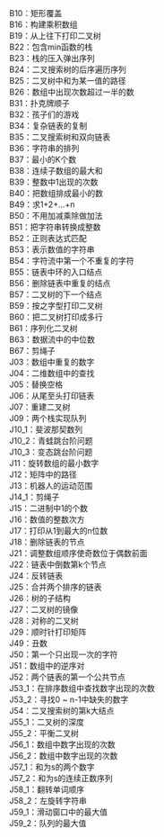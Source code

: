 B10：矩形覆盖  
B16：构建乘积数组  
B19：从上往下打印二叉树  
B22：包含min函数的栈  
B23：栈的压入弹出序列  
B24：二叉搜索树的后序遍历序列  
B25：二叉树中和为某一值的路径  
B26：数组中出现次数超过一半的数   
B31：扑克牌顺子  
B32：孩子们的游戏  
B34：复杂链表的复制  
B35：二叉搜索树和双向链表  
B36：字符串的排列  
B37：最小的K个数  
B38：连续子数组的最大和  
B39：整数中1出现的次数  
B40：把数组排成最小的数  
B49：求1+2+...+n  
B50：不用加减乘除做加法  
B51：把字符串转换成整数  
B52：正则表达式匹配  
B53：表示数值的字符串  
B54：字符流中第一个不重复的字符  
B55：链表中环的入口结点  
B56：删除链表中重复的结点  
B57：二叉树的下一个结点  
B59：按之字型打印二叉树  
B60：把二叉树打印成多行  
B61：序列化二叉树  
B63：数据流中的中位数  
B67：剪绳子  
J03：数组中重复的数字  
J04：二维数组中的查找  
J05：替换空格  
J06：从尾至头打印链表  
J07：重建二叉树  
J09：两个栈实现队列  
J10_1：斐波那契数列  
J10_2：青蛙跳台阶问题  
J10_3：变态跳台阶问题  
J11：旋转数组的最小数字  
J12：矩阵中的路径  
J13：机器人的运动范围  
J14_1：剪绳子  
J15：二进制中1的个数  
J16：数值的整数次方  
J17：打印从1到最大的n位数  
J18：删除链表的节点  
J21：调整数组顺序使奇数位于偶数前面  
J22：链表中倒数第k个节点  
J24：反转链表  
J25：合并两个排序的链表  
J26：树的子结构  
J27：二叉树的镜像  
J28：对称的二叉树  
J29：顺时针打印矩阵  
J49：丑数  
J50：第一个只出现一次的字符  
J51：数组中的逆序对  
J52：两个链表的第一个公共节点  
J53_1：在排序数组中查找数字出现的次数  
J53_2：寻找0 ~ n-1中缺失的数字  
J54：二叉搜索树的第k大结点  
J55_1：二叉树的深度  
J55_2：平衡二叉树  
J56_1：数组中数字出现的次数  
J56_2：数组中数字出现的次数  
J57_1：和为s的两个数字  
J57_2：和为s的连续正数序列  
J58_1：翻转单词顺序  
J58_2：左旋转字符串  
J59_1：滑动窗口中的最大值  
J59_2：队列的最大值  
